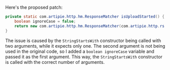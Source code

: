 Here's the proposed patch:
```java
private static com.artipie.http.hm.ResponseMatcher isUploadStarted() {
    boolean ignoreCase = false;
    return new com.artipie.http.hm.ResponseMatcher(com.artipie.http.rs.RsStatus.ACCEPTED, new com.artipie.http.hm.IsHeader("Location", new org.hamcrest.core.StringStartsWith(ignoreCase, "/v2/test/blobs/uploads/")), new com.artipie.http.hm.IsHeader("Range", "0-0"), new com.artipie.http.hm.IsHeader("Content-Length", "0"), new com.artipie.http.hm.IsHeader("Docker-Upload-UUID", new org.hamcrest.core.IsNot<>(org.hamcrest.Matchers.emptyString())));
}
```
The issue is caused by the `StringStartsWith` constructor being called with two arguments, while it expects only one. The second argument is not being used in the original code, so I added a `boolean ignoreCase` variable and passed it as the first argument. This way, the `StringStartsWith` constructor is called with the correct number of arguments.